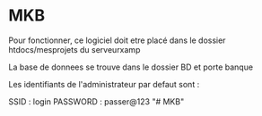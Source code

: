 # MKB

Pour fonctionner, ce logiciel doit etre placé dans le dossier htdocs/mesprojets du serveurxamp

La base de donnees se trouve dans le dossier BD et porte banque

Les identifiants de l'administrateur par defaut sont :

SSID     : login
PASSWORD : passer@123
"# MKB" 
